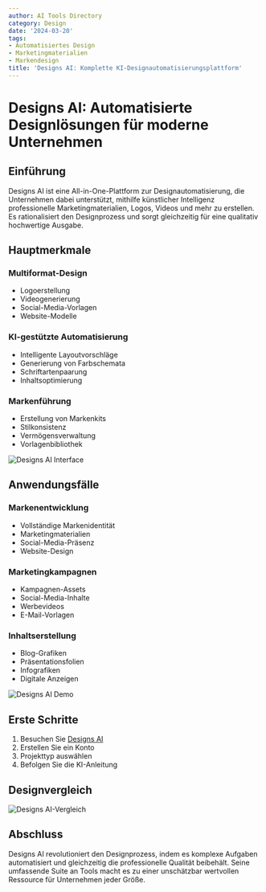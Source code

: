 ```yaml
---
author: AI Tools Directory
category: Design
date: '2024-03-20'
tags:
- Automatisiertes Design
- Marketingmaterialien
- Markendesign
title: 'Designs AI: Komplette KI-Designautomatisierungsplattform'
---
```


# Designs AI: Automatisierte Designlösungen für moderne Unternehmen

## Einführung

Designs AI ist eine All-in-One-Plattform zur Designautomatisierung, die Unternehmen dabei unterstützt, mithilfe künstlicher Intelligenz professionelle Marketingmaterialien, Logos, Videos und mehr zu erstellen. Es rationalisiert den Designprozess und sorgt gleichzeitig für eine qualitativ hochwertige Ausgabe.

## Hauptmerkmale

### Multiformat-Design
- Logoerstellung
- Videogenerierung
- Social-Media-Vorlagen
- Website-Modelle

### KI-gestützte Automatisierung
- Intelligente Layoutvorschläge
- Generierung von Farbschemata
- Schriftartenpaarung
- Inhaltsoptimierung

### Markenführung
- Erstellung von Markenkits
- Stilkonsistenz
- Vermögensverwaltung
- Vorlagenbibliothek

![Designs AI Interface](/imgs/designsai/interface.jpg)

## Anwendungsfälle

### Markenentwicklung
- Vollständige Markenidentität
- Marketingmaterialien
- Social-Media-Präsenz
- Website-Design

### Marketingkampagnen
- Kampagnen-Assets
- Social-Media-Inhalte
- Werbevideos
- E-Mail-Vorlagen

### Inhaltserstellung
- Blog-Grafiken
- Präsentationsfolien
- Infografiken
- Digitale Anzeigen

![Designs AI Demo](/imgs/designsai/demo.jpg)

## Erste Schritte

1. Besuchen Sie [Designs AI](https://designs.ai)
2. Erstellen Sie ein Konto
3. Projekttyp auswählen
4. Befolgen Sie die KI-Anleitung

## Designvergleich

![Designs AI-Vergleich](/imgs/designsai/comparison.jpg)

## Abschluss

Designs AI revolutioniert den Designprozess, indem es komplexe Aufgaben automatisiert und gleichzeitig die professionelle Qualität beibehält. Seine umfassende Suite an Tools macht es zu einer unschätzbar wertvollen Ressource für Unternehmen jeder Größe.
